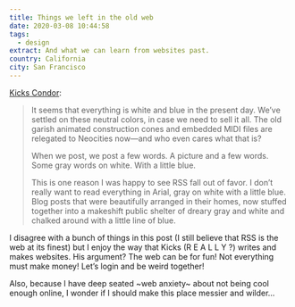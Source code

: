 ```yaml
---
title: Things we left in the old web
date: 2020-03-08 10:44:58
tags:
  - design
extract: And what we can learn from websites past.
country: California
city: San Francisco
---
```


[Kicks Condor](https://www.kickscondor.com/things-we-left-in-the-old-web/):

> It seems that everything is white and blue in the present day. We’ve settled on these neutral colors, in case we need to sell it all. The old garish animated construction cones and embedded MIDI files are relegated to Neocities now—and who even cares what that is?
>
> When we post, we post a few words. A picture and a few words. Some gray words on white. With a little blue.
>
> This is one reason I was happy to see RSS fall out of favor. I don’t really want to read everything in Arial, gray on white with a little blue. Blog posts that were beautifully arranged in their homes, now stuffed together into a makeshift public shelter of dreary gray and white and chalked around with a little line of blue.

I disagree with a bunch of things in this post (I still believe that RSS is the web at its finest) but I enjoy the way that Kicks (R E A L L Y ?) writes and makes websites. His argument? The web can be for fun! Not everything must make money! Let’s login and be weird together!

Also, because I have deep seated ~web anxiety~ about not being cool enough online, I wonder if I should make this place messier and wilder…
